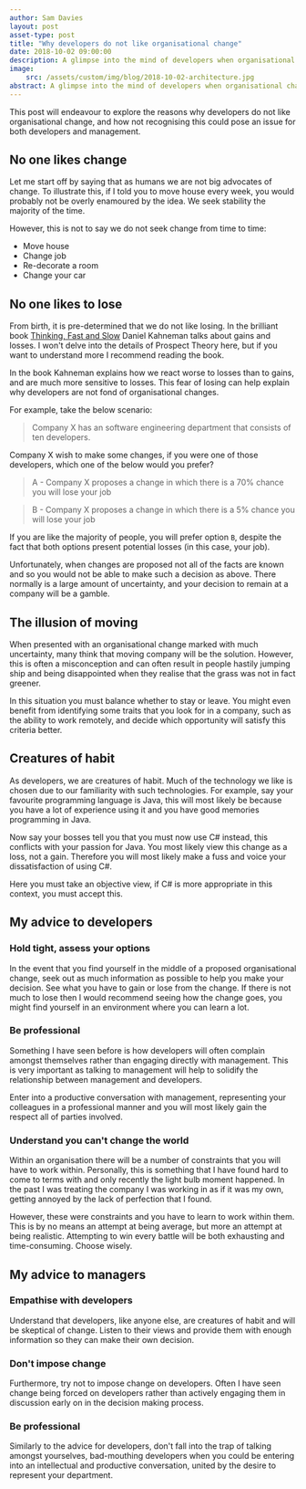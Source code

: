 ```yaml
---
author: Sam Davies
layout: post
asset-type: post
title: "Why developers do not like organisational change"
date: 2018-10-02 09:00:00
description: A glimpse into the mind of developers when organisational changes are proposed.
image: 
    src: /assets/custom/img/blog/2018-10-02-architecture.jpg
abstract: A glimpse into the mind of developers when organisational changes are proposed.
---
```

This post will endeavour to explore the reasons why developers do not like organisational change, and how not
recognising this could pose an issue for both developers and management. 

## No one likes change
Let me start off by saying that as humans we are not big advocates of change. To illustrate this, if I told you to move
house every week, you would probably not be overly enamoured by the idea. We seek stability the majority of the time.

However, this is not to say we do not seek change from time to time:

 * Move house
 * Change job
 * Re-decorate a room
 * Change your car

## No one likes to lose
From birth, it is pre-determined that we do not like losing. In the brilliant book 
[Thinking, Fast and Slow](https://www.amazon.co.uk/Thinking-Fast-Slow-Daniel-Kahneman/dp/0141033576) Daniel Kahneman talks
about gains and losses. I won't delve into the details of Prospect Theory here, but if you want to understand more I 
recommend reading the book.

In the book Kahneman explains how we react worse to losses than to gains, and are much more sensitive to losses.
This fear of losing can help explain why developers are not fond of organisational changes.

For example, take the below scenario:
 

> Company X has an software engineering department that consists of ten developers.


Company X wish to make some changes, if you were one of those developers, which one of the below would you prefer?

> A - Company X proposes a change in which there is a 70% chance you will lose your job

> B - Company X proposes a change in which there is a 5% chance you will lose your job


If you are like the majority of people, you will prefer option `B`, despite the fact that both options present potential
losses (in this case, your job).

Unfortunately, when changes are proposed not all of the facts are known and so you would not be able to make such a 
decision as above. There normally is a large amount of uncertainty, and your decision to remain at a company will be a 
gamble.

## The illusion of moving
When presented with an organisational change marked with much uncertainty, many think that moving company will be the
solution. However, this is often a misconception and can often result in people hastily jumping ship and being 
disappointed when they realise that the grass was not in fact greener.

In this situation you must balance whether to stay or leave. You might even benefit from identifying some traits that
you look for in a company, such as the ability to work remotely, and decide which opportunity will satisfy this
criteria better.

## Creatures of habit
As developers, we are creatures of habit. Much of the technology we like is chosen due to our familiarity with such
technologies. For example, say your favourite programming language is Java, this will most likely be because you have
a lot of experience using it and you have good memories programming in Java.

Now say your bosses tell you that you must now use C# instead, this conflicts with your passion for Java. You most
likely view this change as a loss, not a gain. Therefore you will most likely make a fuss and voice your dissatisfaction
of using C#.

Here you must take an objective view, if C# is more appropriate in this context, you must accept this.

## My advice to developers

### Hold tight, assess your options
In the event that you find yourself in the middle of a proposed organisational change, seek out as much information as
possible to help you make your decision. See what you have to gain or lose from the change. If there is not much to lose
then I would recommend seeing how the change goes, you might find yourself in an environment where you can learn a lot.

### Be professional
Something I have seen before is how developers will often complain amongst themselves rather than engaging directly with
management. This is very important as talking to management will help to solidify the relationship between management
and developers.

Enter into a productive conversation with management, representing your colleagues in a professional manner and you will
most likely gain the respect all of parties involved.

### Understand you can't change the world
Within an organisation there will be a number of constraints that you will have to work within. Personally, this is
something that I have found hard to come to terms with and only recently the light bulb moment happened. In the past I
was treating the company I was working in as if it was my own, getting annoyed by the lack of perfection that I found.

However, these were constraints and you have to learn to work within them. This is by no means an attempt at being
average, but more an attempt at being realistic. Attempting to win every battle will be both exhausting and 
time-consuming. Choose wisely.

## My advice to managers

### Empathise with developers
Understand that developers, like anyone else, are creatures of habit and will be skeptical of change. Listen to
their views and provide them with enough information so they can make their own decision.

### Don't impose change
Furthermore, try not to impose change on developers. Often I have seen change being forced on developers rather than
actively engaging them in discussion early on in the decision making process.

### Be professional
Similarly to the advice for developers, don't fall into the trap of talking amongst yourselves, bad-mouthing developers
when you could be entering into an intellectual and productive conversation, united by the desire to represent your
department.